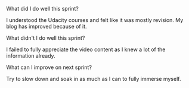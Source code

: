 
What did I do well this sprint?

I understood the Udacity courses and felt like it was mostly revision. My blog has improved because of it. 

What didn't I do well this sprint?

I failed to fully appreciate the video content as I knew a lot of the information already.

What can I improve on next sprint?

Try to slow down and soak in as much as I can to fully immerse myself.
